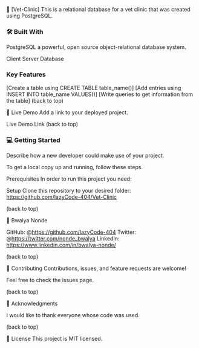 📖 [Vet-Clinic]
 This is a relational database for a vet clinic that was created using PostgreSQL.


### 🛠 Built With
PostgreSQL a powerful, open source object-relational database system.

Client
Server
Database

### Key Features

[Create a table using CREATE TABLE table_name()]
[Add entries using INSERT INTO table_name VALUES()]
[Write queries to get information from the table]
(back to top)

🚀 Live Demo
Add a link to your deployed project.

Live Demo Link
(back to top)

### 💻 Getting Started
Describe how a new developer could make use of your project.

To get a local copy up and running, follow these steps.

Prerequisites
In order to run this project you need:

Setup
Clone this repository to your desired folder:
https://github.com/lazyCode-404/Vet-Clinic

(back to top)



👤 Bwalya Nonde

GitHub: @https://github.com/lazyCode-404
Twitter: @https://twitter.com/nonde_bwalya
LinkedIn: https://www.linkedin.com/in/bwalya-nonde/

(back to top)


🤝 Contributing
Contributions, issues, and feature requests are welcome!

Feel free to check the issues page.

(back to top)

🙏 Acknowledgments

I would like to thank everyone whose code was used.

(back to top)


📝 License
This project is MIT licensed.

